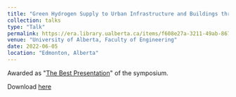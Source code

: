 ```yaml
---
title: "Green Hydrogen Supply to Urban Infrastructure and Buildings through Blending into the Existing Grid"
collection: talks
type: "Talk"
permalink: https://era.library.ualberta.ca/items/f608e27a-3211-49ab-867b-c399a35c6476
venue: "University of Alberta, Faculty of Engineering"
date: 2022-06-05
location: "Edmonton, Alberta"
---
```


Awarded as "[The Best Presentation](https://www.linkedin.com/posts/activity-6958483402534633472-W1do?utm_source=share&utm_medium=member_desktop)" of the symposium.

Download [here](https://era.library.ualberta.ca/items/f608e27a-3211-49ab-867b-c399a35c6476)
